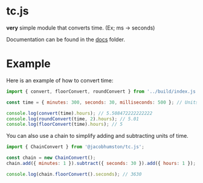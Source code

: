 # tc.js

**very** simple module that converts time. (Ex; ms -> seconds)

Documentation can be found in the [docs](/docs/globals.md) folder.

# Example

Here is an example of how to convert time:

```js
import { convert, floorConvert, roundConvert } from '../build/index.js';

const time = { minutes: 300, seconds: 30, milliseconds: 500 }; // Units of time to convert

console.log(convert(time).hours); // 5.508472222222222
console.log(roundConvert(time, 2).hours); // 5.01
console.log(floorConvert(time).hours); // 5
```

You can also use a chain to simplify adding and subtracting units of time.

```js
import { ChainConvert } from '@jacobhumston/tc.js';

const chain = new ChainConvert();
chain.add({ minutes: 1 }).subtract({ seconds: 30 }).add({ hours: 1 });

console.log(chain.floorConvert().seconds); // 3630
```
